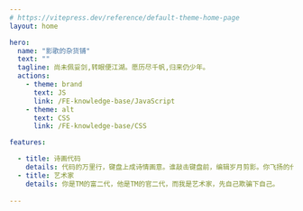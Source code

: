 ```yaml
---
# https://vitepress.dev/reference/default-theme-home-page
layout: home

hero:
  name: "影歌的杂货铺"
  text: ""
  tagline: 尚未佩妥剑,转眼便江湖。愿历尽千帆,归来仍少年。
  actions:
    - theme: brand
      text: JS
      link: /FE-knowledge-base/JavaScript
    - theme: alt
      text: CSS
      link: /FE-knowledge-base/CSS

features:

  - title: 诗画代码
    details: 代码的万里行，键盘上成诗情画意。谁敲击键盘前，编辑岁月剪影。你飞扬的代码，创造出一片色彩缤纷的广阔。在技术巅峰，你打开VScode，向我轻轻Hello，用代码向我招手。
  - title: 艺术家
    details: 你是TM的富二代，他是TM的官二代，而我是艺术家，先自己欺骗下自己。
 
---
```


